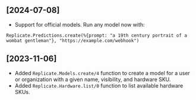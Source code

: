 ## [2024-07-08]

- Support for official models. Run any model now with:

```
Replicate.Predictions.create(%{prompt: "a 19th century portrait of a wombat gentleman"}, "https://example.com/webhook")
```

## [2023-11-06]

- Added `Replicate.Models.create/4` function to create a model for a user or organization with a given name, visibility, and hardware SKU.
- Added `Replicate.Hardware.list/0` function to list available hardware SKUs.
